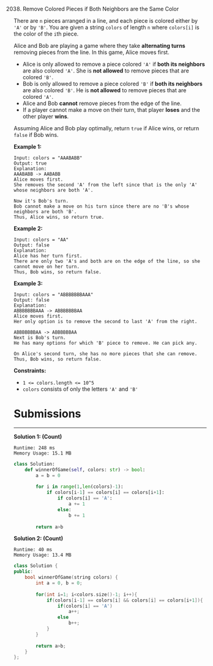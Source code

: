 2038. Remove Colored Pieces if Both Neighbors are the Same Color

There are `n` pieces arranged in a line, and each piece is colored either by `'A'` or by `'B'`. You are given a string `colors` of length `n` where `colors[i]` is the color of the `i`th piece.

Alice and Bob are playing a game where they take **alternating turns** removing pieces from the line. In this game, Alice moves first.

* Alice is only allowed to remove a piece colored `'A'` if **both its neighbors** are also colored `'A'`. She is **not allowed** to remove pieces that are colored `'B'`.
* Bob is only allowed to remove a piece colored `'B'` if **both its neighbors** are also colored `'B'`. He is **not allowed** to remove pieces that are colored `'A'`.
* Alice and Bob **cannot** remove pieces from the edge of the line.
* If a player cannot make a move on their turn, that player **loses** and the other player **wins**.

Assuming Alice and Bob play optimally, return `true` if Alice wins, or return `false` if Bob wins.

 

**Example 1:**
```
Input: colors = "AAABABB"
Output: true
Explanation:
AAABABB -> AABABB
Alice moves first.
She removes the second 'A' from the left since that is the only 'A' whose neighbors are both 'A'.

Now it's Bob's turn.
Bob cannot make a move on his turn since there are no 'B's whose neighbors are both 'B'.
Thus, Alice wins, so return true.
```

**Example 2:**
```
Input: colors = "AA"
Output: false
Explanation:
Alice has her turn first.
There are only two 'A's and both are on the edge of the line, so she cannot move on her turn.
Thus, Bob wins, so return false.
```

**Example 3:**
```
Input: colors = "ABBBBBBBAAA"
Output: false
Explanation:
ABBBBBBBAAA -> ABBBBBBBAA
Alice moves first.
Her only option is to remove the second to last 'A' from the right.

ABBBBBBBAA -> ABBBBBBAA
Next is Bob's turn.
He has many options for which 'B' piece to remove. He can pick any.

On Alice's second turn, she has no more pieces that she can remove.
Thus, Bob wins, so return false.
```

**Constraints:**

* `1 <= colors.length <= 10^5`
* `colors` consists of only the letters `'A'` and `'B'`

# Submissions
---
**Solution 1: (Count)**
```
Runtime: 248 ms
Memory Usage: 15.1 MB
```
```python
class Solution:
    def winnerOfGame(self, colors: str) -> bool:
        a = b = 0
        
        for i in range(1,len(colors)-1):
            if colors[i-1] == colors[i] == colors[i+1]:
                if colors[i] == 'A':
                    a += 1
                else:
                    b += 1
                    
        return a>b  
```

**Solution 2: (Count)**
```
Runtime: 40 ms
Memory Usage: 13.4 MB
```
```c++
class Solution {
public:
    bool winnerOfGame(string colors) {
        int a = 0, b = 0;
        
        for(int i=1; i<colors.size()-1; i++){
            if(colors[i-1] == colors[i] && colors[i] == colors[i+1]){
                if(colors[i] == 'A')
                    a++;
                else
                    b++;
			}
        }   
                    
        return a>b;
    }
};
```
